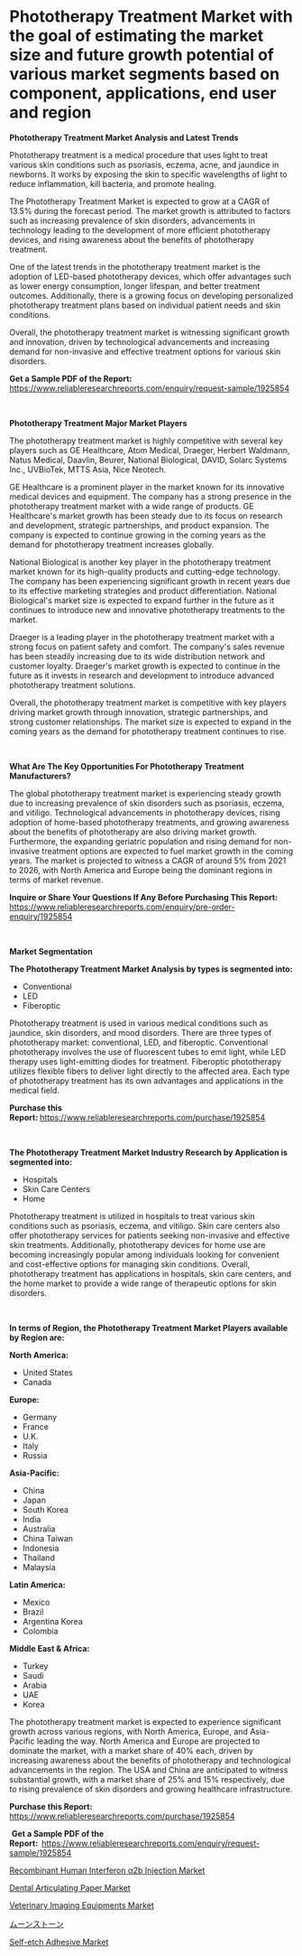 <p><h1>Phototherapy Treatment Market with the goal of estimating the market size and future growth potential of various market segments based on component, applications, end user and region</h1></p><p><strong>Phototherapy Treatment Market Analysis and Latest Trends</strong></p>
<p><p>Phototherapy treatment is a medical procedure that uses light to treat various skin conditions such as psoriasis, eczema, acne, and jaundice in newborns. It works by exposing the skin to specific wavelengths of light to reduce inflammation, kill bacteria, and promote healing.</p><p>The Phototherapy Treatment Market is expected to grow at a CAGR of 13.5% during the forecast period. The market growth is attributed to factors such as increasing prevalence of skin disorders, advancements in technology leading to the development of more efficient phototherapy devices, and rising awareness about the benefits of phototherapy treatment.</p><p>One of the latest trends in the phototherapy treatment market is the adoption of LED-based phototherapy devices, which offer advantages such as lower energy consumption, longer lifespan, and better treatment outcomes. Additionally, there is a growing focus on developing personalized phototherapy treatment plans based on individual patient needs and skin conditions.</p><p>Overall, the phototherapy treatment market is witnessing significant growth and innovation, driven by technological advancements and increasing demand for non-invasive and effective treatment options for various skin disorders.</p></p>
<p><strong>Get a Sample PDF of the Report:&nbsp;</strong> <a href="https://www.reliableresearchreports.com/enquiry/request-sample/1925854">https://www.reliableresearchreports.com/enquiry/request-sample/1925854</a></p>
<p>&nbsp;</p>
<p><strong>Phototherapy Treatment Major Market Players</strong></p>
<p><p>The phototherapy treatment market is highly competitive with several key players such as GE Healthcare, Atom Medical, Draeger, Herbert Waldmann, Natus Medical, Daavlin, Beurer, National Biological, DAVID, Solarc Systems Inc., UVBioTek, MTTS Asia, Nice Neotech. </p><p>GE Healthcare is a prominent player in the market known for its innovative medical devices and equipment. The company has a strong presence in the phototherapy treatment market with a wide range of products. GE Healthcare's market growth has been steady due to its focus on research and development, strategic partnerships, and product expansion. The company is expected to continue growing in the coming years as the demand for phototherapy treatment increases globally.</p><p>National Biological is another key player in the phototherapy treatment market known for its high-quality products and cutting-edge technology. The company has been experiencing significant growth in recent years due to its effective marketing strategies and product differentiation. National Biological's market size is expected to expand further in the future as it continues to introduce new and innovative phototherapy treatments to the market.</p><p>Draeger is a leading player in the phototherapy treatment market with a strong focus on patient safety and comfort. The company's sales revenue has been steadily increasing due to its wide distribution network and customer loyalty. Draeger's market growth is expected to continue in the future as it invests in research and development to introduce advanced phototherapy treatment solutions.</p><p>Overall, the phototherapy treatment market is competitive with key players driving market growth through innovation, strategic partnerships, and strong customer relationships. The market size is expected to expand in the coming years as the demand for phototherapy treatment continues to rise.</p></p>
<p>&nbsp;</p>
<p><strong>What Are The Key Opportunities For Phototherapy Treatment Manufacturers?</strong></p>
<p><p>The global phototherapy treatment market is experiencing steady growth due to increasing prevalence of skin disorders such as psoriasis, eczema, and vitiligo. Technological advancements in phototherapy devices, rising adoption of home-based phototherapy treatments, and growing awareness about the benefits of phototherapy are also driving market growth. Furthermore, the expanding geriatric population and rising demand for non-invasive treatment options are expected to fuel market growth in the coming years. The market is projected to witness a CAGR of around 5% from 2021 to 2026, with North America and Europe being the dominant regions in terms of market revenue.</p></p>
<p><strong>Inquire or Share Your Questions If Any Before Purchasing This Report:</strong> <a href="https://www.reliableresearchreports.com/enquiry/pre-order-enquiry/1925854">https://www.reliableresearchreports.com/enquiry/pre-order-enquiry/1925854</a></p>
<p>&nbsp;</p>
<p><strong>Market Segmentation</strong></p>
<p><strong>The Phototherapy Treatment Market Analysis by types is segmented into:</strong></p>
<p><ul><li>Conventional</li><li>LED</li><li>Fiberoptic</li></ul></p>
<p><p>Phototherapy treatment is used in various medical conditions such as jaundice, skin disorders, and mood disorders. There are three types of phototherapy market: conventional, LED, and fiberoptic. Conventional phototherapy involves the use of fluorescent tubes to emit light, while LED therapy uses light-emitting diodes for treatment. Fiberoptic phototherapy utilizes flexible fibers to deliver light directly to the affected area. Each type of phototherapy treatment has its own advantages and applications in the medical field.</p></p>
<p><strong>Purchase this Report:&nbsp;</strong><a href="https://www.reliableresearchreports.com/purchase/1925854">https://www.reliableresearchreports.com/purchase/1925854</a></p>
<p>&nbsp;</p>
<p><strong>The Phototherapy Treatment Market Industry Research by Application is segmented into:</strong></p>
<p><ul><li>Hospitals</li><li>Skin Care Centers</li><li>Home</li></ul></p>
<p><p>Phototherapy treatment is utilized in hospitals to treat various skin conditions such as psoriasis, eczema, and vitiligo. Skin care centers also offer phototherapy services for patients seeking non-invasive and effective skin treatments. Additionally, phototherapy devices for home use are becoming increasingly popular among individuals looking for convenient and cost-effective options for managing skin conditions. Overall, phototherapy treatment has applications in hospitals, skin care centers, and the home market to provide a wide range of therapeutic options for skin disorders.</p></p>
<p>&nbsp;</p>
<p><strong>In terms of Region, the Phototherapy Treatment Market Players available by Region are:</strong></p>
<p>
    <p> <strong> North America: </strong>
        <ul>
            <li>United States</li>
            <li>Canada</li>
        </ul>
        </p> 
    <p> <strong> Europe: </strong>
        <ul>
            <li>Germany</li>
            <li>France</li>
            <li>U.K.</li>
            <li>Italy</li>
            <li>Russia</li>
        </ul>
        </p> 
    <p> <strong> Asia-Pacific: </strong>
        <ul>
            <li>China</li>
            <li>Japan</li>
            <li>South Korea</li>
            <li>India</li>
            <li>Australia</li>
            <li>China Taiwan</li>
            <li>Indonesia</li>
            <li>Thailand</li>
            <li>Malaysia</li>
        </ul>
        </p> 
    <p> <strong> Latin America: </strong>
        <ul>
            <li>Mexico</li>
            <li>Brazil</li>
            <li>Argentina Korea</li>
            <li>Colombia</li>
        </ul>
        </p> 
    <p> <strong> Middle East & Africa: </strong>
        <ul>
            <li>Turkey</li>
            <li>Saudi</li>
            <li>Arabia</li>
            <li>UAE</li>
            <li>Korea</li>
        </ul>
    </p>
    </p>
<p><p>The phototherapy treatment market is expected to experience significant growth across various regions, with North America, Europe, and Asia-Pacific leading the way. North America and Europe are projected to dominate the market, with a market share of 40% each, driven by increasing awareness about the benefits of phototherapy and technological advancements in the region. The USA and China are anticipated to witness substantial growth, with a market share of 25% and 15% respectively, due to rising prevalence of skin disorders and growing healthcare infrastructure.</p></p>
<p><strong>Purchase this Report: </strong><a href="https://www.reliableresearchreports.com/purchase/1925854">https://www.reliableresearchreports.com/purchase/1925854</a></p>
<p>&nbsp;<strong>Get a Sample PDF of the Report:&nbsp;&nbsp;</strong><a href="https://www.reliableresearchreports.com/enquiry/request-sample/1925854">https://www.reliableresearchreports.com/enquiry/request-sample/1925854</a></p>
<p><strong></strong></p>
<p><p><a href="https://issuu.com/reportprime-2/docs/recombinant-human-interferon-a2b-injection-market-">Recombinant Human Interferon α2b Injection Market</a></p><p><a href="https://view.publitas.com/reportprime-1/dental-articulating-paper-market-size-global-industry-overview-market-segmentation-and-forecast-2024-to-2031/">Dental Articulating Paper Market</a></p><p><a href="https://github.com/WillieWoodard/Market-Research-Report-List-3/blob/main/veterinary-imaging-equipments-market.md">Veterinary Imaging Equipments Market</a></p><p><a href="https://medium.com/@andmartmello/%E3%83%A0%E3%83%BC%E3%83%B3%E3%82%B9%E3%83%88%E3%83%BC%E3%83%B3%E5%B8%82%E5%A0%B4%E5%B1%95%E6%9C%9B-%E6%A5%AD%E7%95%8C%E6%A6%82%E8%A6%81%E3%81%A8%E4%BA%88%E6%B8%AC-2024%E5%B9%B4%E3%81%8B%E3%82%892031%E5%B9%B4-3688f238d317">ムーンストーン</a></p><p><a href="https://issuu.com/reportprime-2/docs/self-etch-adhesive-market-size-2030.pptx">Self-etch Adhesive Market</a></p></p>